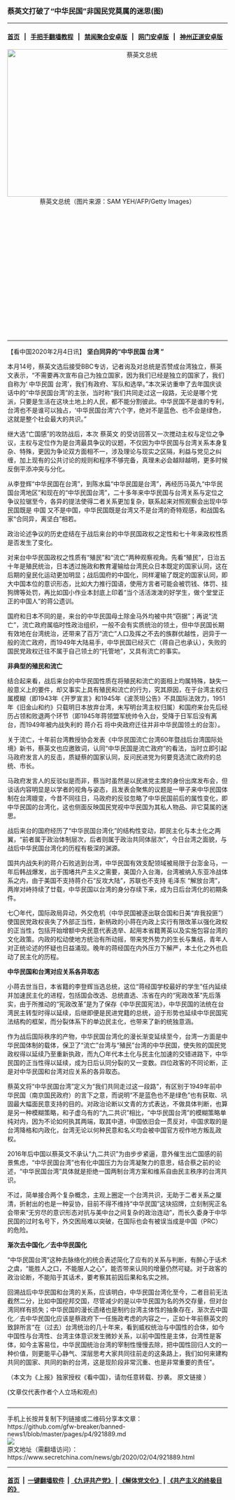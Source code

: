 ### 蔡英文打破了“中华民国”非国民党莫属的迷思(图)
------------------------

#### [首页](https://github.com/gfw-breaker/banned-news1/blob/master/README.md) &nbsp;&nbsp;|&nbsp;&nbsp; [手把手翻墙教程](https://github.com/gfw-breaker/guides/wiki) &nbsp;&nbsp;|&nbsp;&nbsp; [禁闻聚合安卓版](https://github.com/gfw-breaker/bn-android) &nbsp;&nbsp;|&nbsp;&nbsp; [网门安卓版](https://github.com/oGate2/oGate) &nbsp;&nbsp;|&nbsp;&nbsp; [神州正道安卓版](https://github.com/SzzdOgate/update) 



<div class="article_right" style="fone-color:#000">
 <p style="text-align:center">
  <img alt="蔡英文总统" src="https://img3.secretchina.com/pic/2020/1-1/p2595201a467809364-ss.jpg" style="height:337px; width:600px"/>
  <br>
   蔡英文总统（图片来源：SAM YEH/AFP/Getty Images）
   <span id="hideid" name="hideid" style="color:red;display:none;">
    <span href="https://www.secretchina.com">
    </span>
   </span>
  </br>
 </p>
 <div id="txt-mid1-t21-2017">
  <ins class="adsbygoogle" data-ad-client="ca-pub-1276641434651360" data-ad-slot="2451032099" style="display:inline-block;width:336px;height:280px">
  </ins>
  

---


  </div>
 </div>
 <p>
  【看中国2020年2月4日讯】
  <strong>
   坚白同异的“中华民国
   <span href="https://www.secretchina.com/news/gb/tag/台湾" target="_blank">
    台湾
   </span>
   ”
  </strong>
  <span id="hideid" name="hideid" style="color:red;display:none;">
   <span href="https://www.secretchina.com">
   </span>
  </span>
 </p>
 <p>
  本月14号，蔡英文选后接受BBC专访，记者询及对总统是否赞成台湾独立，蔡英文表示，“不需要再次宣布自己为独立国家，因为我们已经是独立的国家了，我们自称为‘
  <span href="https://www.secretchina.com/news/gb/tag/中华民国" target="_blank">
   中华民国
  </span>
  台湾’，我们有政府、军队和选举。”本次采访重申了去年国庆谈话中的“中华民国台湾”的主张，当时称“我们共同走过这一段路，无论是哪个党派，只要是生活在这块土地上的人民，都不能分割彼此。中华民国不是谁的专利，台湾也不是谁可以独占，‘中华民国台湾’六个字，绝对不是蓝色、也不会是绿色，这就是整个社会最大的共识。”
 </p>
 <p>
  继大选“亡国感”的攻防战后，本次
  <span href="https://www.secretchina.com/news/gb/tag/蔡英文" target="_blank">
   蔡英文
  </span>
  的受访回答又一次搅动主权与定位之争议，主权与定位作为是台湾最具争议的议题，不仅因为中华民国与台湾关系本身复杂、特殊，更因为争论双方面相不一，涉及理论与现实之区隔，利益与党见之纠缠，加上现有的公共讨论的规则和程序不够完备，真理未必会越辩越明，更多时候反倒平添冲突与分化。
 </p>
 <p>
  从李登辉“中华民国在台湾”，到陈水扁“中华民国是台湾”，再经历马英九“中华民国台湾地区”和现在的“中华民国台湾”，二十多年来中华民国与台湾关系与定位之争议拉锯至今，各异的提法使得二者关系更加复杂，联系起来对照观察会出现中华民国既是
  <span href="https://www.secretchina.com" target="_blank">
   中国
  </span>
  又不是中国，中华民国既是台湾又不是台湾的奇特观感，和战国名家“合同异，离坚白”相若。
 </p>
 <p>
  政治论述争议的历史症结在于战后来台的中华民国政权之定性和七十年来政权性质是否发生了变化。
 </p>
 <p>
  对来台中华民国政权之性质有“殖民”和“流亡”两种观察视角。先看“殖民”，日治五十年是殖民统治，日本透过施政和教育灌输给台湾民众日本既定的国家认同，这在后期的皇民化运动更加明显；战后国府的中国化，同样灌输了既定的国家认同，即大中国本位的意识形态，比如大力推行国语，使用方言者可能会被罚钱、体罚、挂狗牌等处罚，再比如国小作业本封底上印着“当个活活泼泼的好学生，做个堂堂正正的中国人”的蒋公遗训。
 </p>
 <p>
  国府和日本不同的是，来台的中华民国母土除金马外均被中共“窃据”；再说“流亡”，流亡政府属临时性政治组织，一般不会有实质统治的领土，但中华民国长期有效地在台湾统治，还带来了百万“流亡”人口及挥之不去的族群优越性，迥异于一般的流亡政府，而1949年大陆易手，中华民国已经灭亡（蒋自己也承认），失败的国民党政权迁往不属于自己领土的“托管地”，又具有流亡的事实。
 </p>
 <p>
  <strong>
   非典型的殖民和流亡
  </strong>
 </p>
 <p>
  结合起来看，战后来台的中华民国性质在将殖民和流亡的面相上均属特殊，缺失一般意义上的要件，却又事实上具有殖民和流亡的行为，究其原因，在于台湾主权归属模糊（即1943年《开罗宣言》和1945年《波茨坦公告》不具国际法效力，1951年《旧金山和约》只载明日本放弃台湾，未写明台湾主权归属）和国府来台先后经历占领和败退两个环节（即1945年蒋领盟军统帅令入台，受降于日军后没有离台，而1949年被内战失利的
  <span href="https://www.secretchina.com/news/gb/tag/蒋介石" target="_blank">
   蒋介石
  </span>
  将中央政府迁往并非中华民国领土的台澎）。
 </p>
 <p>
  关于流亡，十年前台湾教授协会发表《中华民国流亡台湾60年暨战后台湾国际处境》新书，蔡英文也应邀致词，认同“中华民国是流亡政府”的看法，当时立即引起马政府发言人的反击，质疑蔡的国家认同，反问民进党为何要竞选流亡政府的总统、市长。
 </p>
 <p>
  马政府发言人的反驳似是而非，蔡当时虽然是以民进党主席的身份出席发布会，但谈话内容明显是以学者的视角与姿态，且发表会聚焦的议题是一甲子来中华民国体制在台湾嬗变，今昔不同往日，马政府的反驳忽略了中华民国前后的属性变化，即中华民国的台湾化，这也侧面反映国民党视中华民国为其私人物品、非它莫属的迷思。
 </p>
 <p>
  战后来台的国府经历了“中华民国台湾化”的结构性变动，即民主化与本土化之两翼，“前者属于政治体制层次，后者则属于政治共同体层次”，今日台湾之面貌，与战后中华民国台湾化的历程有极深的渊源。
 </p>
 <p>
  国共内战失利的蒋介石败逃到台湾，中华民国有效支配领域被局限于台澎金马，一年后韩战爆发，出于围堵共产主义之需要，美国介入台海，台湾被纳入东亚冷战体系之内，由于美国不支持蒋介石“反攻大陆”，苏联也不支持
  <span href="https://www.secretchina.com/news/gb/tag/毛泽东" target="_blank">
   毛泽东
  </span>
  “解放台湾”，两岸对峙持续了廿载，中华民国以台湾的身分存续下来，成为日后台湾化的初期条件。
 </p>
 <center>
  <div style="max-width: 632px;height:180px; display: none; text-align: center; margin: 0 auto; overflow: hidden;overflow-x: hidden;">
   <div id="taboola-midarticle-thumbnails" style="max-width: 632px;height:180px;overflow: hidden;overflow-x: hidden;">
   </div>
  </div>
  <div>
   <ins class="adsbygoogle" data-ad-client="ca-pub-1276641434651360" data-ad-format="fluid" data-ad-layout="in-article" data-ad-slot="5164544770" style="display:block; text-align:center;">
   </ins>
  </div>
 </center>
 <p>
  七〇年代，国际政局异动，外交危机（中华民国被逐出联合国和日美“弃我投匪”）使国民党政权丧失了外部正当性，新柄政的小蒋在内政上实行有限改革以强化政权的正当性，包括开始增额中央民意代表选举、起用本省籍菁英以及实施包容台湾的文化政策。内政的松动使地方统治有所动摇，带来党外势力的生长与集结，青年人对正统论述的怀疑也日益涌现。晚年的蒋经国在内外压力下解严，本土化之外也启动了民主化的历程。
 </p>
 <p>
  <strong>
   中华民国和台湾对应关系各异取态
  </strong>
 </p>
 <p>
  小蒋去世当日，本省籍的李登辉当选总统，这位“蒋经国学校最好的学生”任内延续并加速民主化的进程，包括国会改选、总统直选、冻省在内的“宪政改革”先后落实，由于所推动的“宪政改革”是为了保存《中华民国宪法》，中华民国的法统在台湾民主转型时得以延续，后继即便是民进党籍的总统，迫于形势也延续中华民国宪法结构的框架，而分裂体系下的单边民主化，也带来了新的统独意涵。
 </p>
 <p>
  作为战后国际秩序的产物，中华民国台湾化的漫长渐变延续至今，台湾一方面是中华民国体制的载体，保卫了“流亡”台湾与“殖民”台湾的中华民国，使失败的国民党政权得以延续乃至重新执政，而九〇年代本土化与民主化加速的交错进路下，中华民国的正当性得以延续，成为日后认同分裂的又一变数。四位政客的不同论断，正是对中华民国和台湾对应关系的各异取态。
 </p>
 <center>
  <ins class="adsbygoogle" data-ad-client="ca-pub-1276641434651360" data-ad-format="fluid" data-ad-layout="in-article" data-ad-slot="3646767294" style="display:block; text-align:center;">
  </ins>
 </center>
 <p>
  蔡英文将“中华民国台湾”定义为“我们共同走过这一段路”，有区别于1949年前中华民国（南京国民政府）的言下之意，而说明“不是蓝色也不是绿色”也有获取、巩固最大幅面民意支持的目的。对政治论断以文青的方式表达，不做具体判断，也算是另一种模糊策略，和子虚乌有的“九二共识”相比，“中华民国台湾”的模糊策略单纯对内，因为不论如何执其两端，取其中道，中国依旧会一贯反对，中国求取的是台湾降格和内政化，台湾无论以何种民意和名义均会被中国官方视作地方叛乱政权。
 </p>
 <p>
  2016年后中国以蔡英文不承认“九二共识”为由步步紧逼，意外催生出亡国感的前景焦虑，“中华民国台湾”也有化中国压力为台湾凝聚力的意思，结合蔡之前的论述，“中华民国台湾”具体就是拒绝一国两制台湾方案和维系自由民主秩序的台湾共识。
 </p>
 <p>
  不过，简单接合两个复杂概念，主观上圈定一个台湾共识，无助于二者关系之厘清，折射出的也是一种妥协，目前不得不维持“中华民国”这块招牌，立刻制宪正名会带来“无穷尽的意识形态对抗与美中台之间复杂的政治连动”，而长久委身于中华民国的过时名号下，外交困局难以突破，在国际也会有被误当成是中国（PRC）的危险。
 </p>
 <p>
  <strong>
   渐次去中国化／去中华民国化
  </strong>
 </p>
 <p>
  “中华民国台湾”这种去脉络化的统合表述简化了应有的关系与判断，有醉心于话术之虞，“能胜人之口，不能服人之心”，能否带来认同的增量仍然可疑。对于政客的政治论断，不能陷于其话术，要考察其前因后果和名实之辨。
 </p>
 <p>
  回溯战后中华民国和台湾的关系，应该明白，中华民国台湾化至今，二者目前无法截然二分，比如中国挖邦交国，尽管减少的是以中华民国为名的外交存量，但对台湾同样有损失；中华民国的漫长遗绪也是制约台湾主体性的抽象存在，渐次去中国化／去中华民国化应该是蔡政府下一任施政考虑的内容之一，正如十年前蔡英文的致辞所言“在（过去）台湾统治的几十年来，看到威权统治与中国性的合体，如今中国性与台湾性、台湾主体意识发生微妙关系，以前中国性是主体，台湾性是客体，如今主客易位，中华民国统治台湾的宰制性慢慢去除，把中国性回归人文的一种价值，则更能平心静气、深层思考大家共同往前走的这条路上，我们如何来建构共同的国家、共同的新的台湾，这是现阶段非常沉重、也是非常重要的责任”。
 </p>
 <p>
  （本文为《上报》独家授权《看中国》，请勿任意转载、抄袭。
  <span href="https://www.upmedia.mg/news_info.php?SerialNo=80105" target="_blank">
   原文链接
  </span>
  ）
 </p>
 (文章仅代表作者个人立场和观点)
 <center>
  <div>
   <div id="txt-mid2-t22-2017" style="display: block;  max-height: 351px;  overflow: hidden;">
    <div id="SC-21xxx">
    </div>
    <ins class="adsbygoogle" data-ad-client="ca-pub-1276641434651360" data-ad-format="auto" data-ad-slot="4301710469" data-full-width-responsive="true" style="display:block">
    </ins>
   </div>
  </div>
 </center>
 <div style="padding-top:12px;">
 </div>
</div>

<hr/>
手机上长按并复制下列链接或二维码分享本文章：<br/>
https://github.com/gfw-breaker/banned-news1/blob/master/pages/p4/921889.md <br/>
<a href='https://github.com/gfw-breaker/banned-news1/blob/master/pages/p4/921889.md'><img src='https://github.com/gfw-breaker/banned-news1/blob/master/pages/p4/921889.md.png'/></a> <br/>
原文地址（需翻墙访问）：https://www.secretchina.com/news/gb/2020/02/04/921889.html


------------------------
#### [首页](https://github.com/gfw-breaker/banned-news1/blob/master/README.md) &nbsp;|&nbsp; [一键翻墙软件](https://github.com/gfw-breaker/nogfw/blob/master/README.md) &nbsp;| [《九评共产党》](https://github.com/gfw-breaker/9ping.md/blob/master/README.md#九评之一评共产党是什么) | [《解体党文化》](https://github.com/gfw-breaker/jtdwh.md/blob/master/README.md) | [《共产主义的终极目的》](https://github.com/gfw-breaker/gczydzjmd.md/blob/master/README.md)


<img src='http://gfw-breaker.win/banned-news/pages/p4/921889.md' width='0px' height='0px'/>